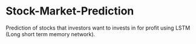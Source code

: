 # Stock-Market-Prediction
Prediction of stocks that investors want to invests in for profit using LSTM (Long short term memory network).
